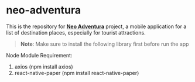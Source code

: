 # neo-adventura
This is the repository for [**Neo Adventura**](**https://github.com/ahmadnurfais/neo-adventura**) project, a mobile application for a list of destination places, especially for tourist attractions.

>**Note**: Make sure to install the following library first before run the app

Node Module Requirement:
1. axios (npm install axios)
2. react-native-paper (npm install react-native-paper)
